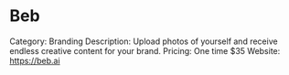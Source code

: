 # Beb

Category: Branding
Description: Upload photos of yourself and receive endless creative content for your brand.
Pricing: One time $35
Website: https://beb.ai